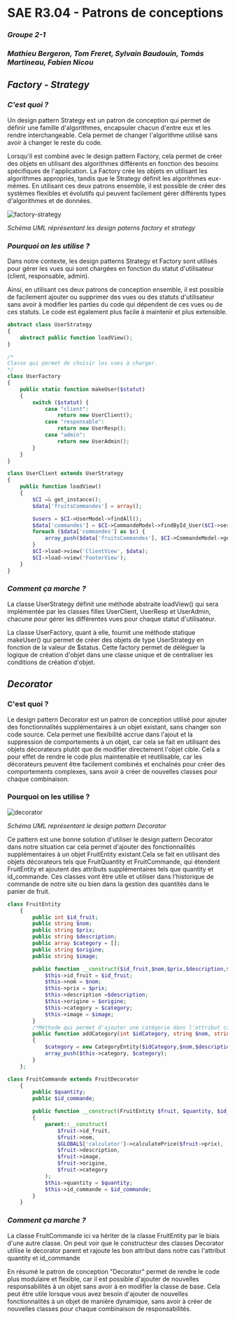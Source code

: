 # **SAE R3.04 - Patrons de conceptions**
### **_Groupe 2-1_**
### _Mathieu Bergeron, Tom Freret, Sylvain Baudouin, Tomás Martineau, Fabien Nicou_




## **_Factory - Strategy_**

### **_C'est quoi ?_**

Un design pattern Strategy est un patron de conception qui permet de définir une famille d'algorithmes, encapsuler chacun d'entre eux et les rendre interchangeable. Cela permet de changer l'algorithme utilisé sans avoir à changer le reste du code. 

Lorsqu'il est combiné avec le design pattern Factory, cela permet de créer des objets en utilisant des algorithmes différents en fonction des besoins spécifiques de l'application. La Factory crée les objets en utilisant les algorithmes appropriés, tandis que le Strategy définit les algorithmes eux-mêmes. En utilisant ces deux patrons ensemble, il est possible de créer des systèmes flexibles et évolutifs qui peuvent facilement gérer différents types d'algorithmes et de données.


![factory-strategy](img/factory-strategy.png)

_Schéma UML réprésentant les design paterns factory et strategy_

### **_Pourquoi on les utilise ?_** 

Dans notre contexte, les design patterns Strategy et Factory sont utilisés pour gérer les vues qui sont chargées en fonction du statut d'utilisateur (client, responsable, admin). 

Ainsi, en utilisant ces deux patrons de conception ensemble, il est possible de facilement ajouter ou supprimer des vues ou des statuts d'utilisateur sans avoir à modifier les parties du code qui dépendent de ces vues ou de ces statuts. Le code est également plus facile à maintenir et plus extensible.


```php
abstract class UserStrategy
{
    abstract public function loadView();
}

/*
Classe qui permet de choisir les vues à charger.
*/
class UserFactory
{
    public static function makeUser($statut)
    {
        switch ($statut) {
            case "client":
                return new UserClient();
            case "responsable":
                return new UserResp();
            case "admin":
                return new UserAdmin();
        }
    }
}  
```
```php
class UserClient extends UserStrategy
{
    public function loadView()
    {
        $CI =& get_instance();
        $data['fruitsCommandes'] = array();

        $users = $CI->UserModel->findAll();
        $data['commandes'] = $CI->CommandeModel->findById_User($CI->session->user["user"]->id_user);
        foreach ($data['commandes'] as $c) {
            array_push($data['fruitsCommandes'], $CI->CommandeModel->getFruitFrom_IdCommande($c->id_commande));
        }
        $CI->load->view('ClientView', $data);
        $CI->load->view('FooterView');
    }
}
```

### **_Comment ça marche ?_** 

La classe UserStrategy définit une méthode abstraite loadView() qui sera implémentée par les classes filles UserClient, UserResp et UserAdmin, chacune pour gérer les différentes vues pour chaque statut d'utilisateur.

La classe UserFactory, quant à elle, fournit une méthode statique makeUser() qui permet de créer des objets de type UserStrategy en fonction de la valeur de $status. Cette factory permet de déléguer la logique de création d'objet dans une classe unique et de centraliser les conditions de création d'objet.

## **_Decorator_**

### C'est quoi ?

Le design pattern Decorator est un patron de conception utilisé pour ajouter des fonctionnalités supplémentaires à un objet existant, sans changer son code source. Cela permet une flexibilité accrue dans l'ajout et la suppression de comportements à un objet, car cela se fait en utilisant des objets décorateurs plutôt que de modifier directement l'objet cible. Cela a pour effet de rendre le code plus maintenable et réutilisable, car les décorateurs peuvent être facilement combinés et enchaînés pour créer des comportements complexes, sans avoir à créer de nouvelles classes pour chaque combinaison.

### Pourquoi on les utilise ?

![decorator](img/decorator.png)

_Schéma UML représentant le design pattern Decorator_

Ce pattern est une bonne solution d'utiliser le design pattern Decorator dans notre situation car cela permet d'ajouter des fonctionnalités supplémentaires à un objet FruitEntity existant.Cela se fait en utilisant des objets décorateurs tels que FruitQuantity et FruitCommande, qui étendent FruitEntity et ajoutent des attributs supplémentaires tels que quantity et id_commande. Ces classes vont être utile et utiliser dans l'historique de commande de notre site ou bien dans la gestion des quantités dans le panier de fruit.

```php
class FruitEntity
    {
        public int $id_fruit;
        public string $nom;
        public string $prix;
        public string $description;
        public array $category = [];
        public string $origine;
        public string $image;

        public function __construct($id_fruit,$nom,$prix,$description,$image,$origine,$category) {
            $this->id_fruit = $id_fruit;
            $this->nom = $nom;
            $this->prix = $prix;
            $this->description =$description;
            $this->origine = $origine;
            $this->category = $category;
            $this->image = $image;
        }
        /*Méthode qui permet d'ajouter une catégorie dans l'attribut category (un tableau)*/
        public function addCategory(int $idCategory, string $nom, string $description): void
        {
            $category = new CategoryEntity($idCategory,$nom,$description);
            array_push($this->category, $category);
        }
    };
```
```php
class FruitCommande extends FruitDecorator
    {
        public $quantity;
        public $id_commande;

        public function __construct(FruitEntity $fruit, $quantity, $id_commande)
        {
            parent::__construct(
                $fruit->id_fruit,
                $fruit->nom,
                $GLOBALS['calculator']->calculatePrice($fruit->prix),
                $fruit->description,
                $fruit->image,
                $fruit->origine,
                $fruit->category
            );
            $this->quantity = $quantity;
            $this->id_commande = $id_commande;
        }
    }
```

### _Comment ça marche ?_

La classe FruitCommande ici va hériter de la classe FruitEntity par le biais d'une autre classe. On peut voir que le constructeur des classes Decorator utilise le decorator parent et rajoute les bon attribut dans notre cas l'attribut quantity et id_commande

 En résumé le patron de conception "Decorator" permet de rendre le code plus modulaire et flexible, car il est possible d'ajouter de nouvelles responsabilités à un objet sans avoir à en modifier la classe de base. Cela peut être utile lorsque vous avez besoin d'ajouter de nouvelles fonctionnalités à un objet de manière dynamique, sans avoir à créer de nouvelles classes pour chaque combinaison de responsabilités.